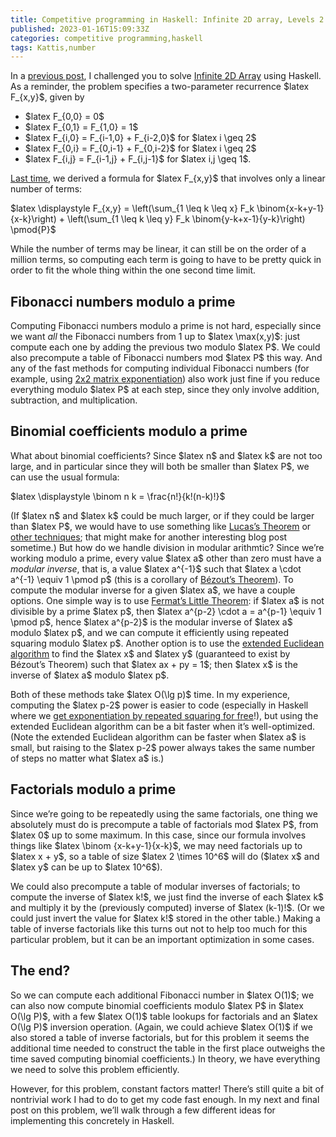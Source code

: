 ```yaml
---
title: Competitive programming in Haskell: Infinite 2D array, Levels 2 and 3
published: 2023-01-16T15:09:33Z
categories: competitive programming,haskell
tags: Kattis,number
---
```


<p>In a <a href="https://byorgey.wordpress.com/2022/09/01/competitive-programming-in-haskell-infinite-2d-array/">previous post</a>, I challenged you to solve <a href="https://open.kattis.com/problems/infinite2darray">Infinite 2D Array</a> using Haskell. As a reminder, the problem specifies a two-parameter recurrence $latex F_{x,y}$, given by</p>
<ul>
<li>$latex F_{0,0} = 0$</li>
<li>$latex F_{0,1} = F_{1,0} = 1$</li>
<li>$latex F_{i,0} = F_{i-1,0} + F_{i-2,0}$ for $latex i \geq 2$</li>
<li>$latex F_{0,i} = F_{0,i-1} + F_{0,i-2}$ for $latex i \geq 2$</li>
<li>$latex F_{i,j} = F_{i-1,j} + F_{i,j-1}$ for $latex i,j \geq 1$.</li>
</ul>
<p><a href="https://byorgey.wordpress.com/2022/12/03/competitive-programming-in-haskell-infinite-2d-array-level-1/">Last time</a>, we derived a formula for $latex F_{x,y}$ that involves only a linear number of terms:</p>
<p>$latex \displaystyle F_{x,y} = \left(\sum_{1 \leq k \leq x} F_k \binom{x-k+y-1}{x-k}\right) + \left(\sum_{1 \leq k \leq y} F_k \binom{y-k+x-1}{y-k}\right) \pmod{P}$</p>
<p>While the number of terms may be linear, it can still be on the order of a million terms, so computing each term is going to have to be pretty quick in order to fit the whole thing within the one second time limit.</p>
<h2 id="fibonacci-numbers-modulo-a-prime">Fibonacci numbers modulo a prime</h2>
<p>Computing Fibonacci numbers modulo a prime is not hard, especially since we want <em>all</em> the Fibonacci numbers from 1 up to $latex \max(x,y)$: just compute each one by adding the previous two modulo $latex P$. We could also precompute a table of Fibonacci numbers mod $latex P$ this way. And any of the fast methods for computing individual Fibonacci numbers (for example, using <a href="https://www.haskellforall.com/2020/04/blazing-fast-fibonacci-numbers-using.html">2x2 matrix exponentiation</a>) also work just fine if you reduce everything modulo $latex P$ at each step, since they only involve addition, subtraction, and multiplication.</p>
<h2 id="binomial-coefficients-modulo-a-prime">Binomial coefficients modulo a prime</h2>
<p>What about binomial coefficients? Since $latex n$ and $latex k$ are not too large, and in particular since they will both be smaller than $latex P$, we can use the usual formula:</p>
<p>$latex \displaystyle \binom n k = \frac{n!}{k!(n-k)!}$</p>
<p>(If $latex n$ and $latex k$ could be much larger, or if they could be larger than $latex P$, we would have to use something like <a href="https://en.wikipedia.org/wiki/Lucas%27s_theorem">Lucas’s Theorem</a> or <a href="https://cp-algorithms.com/combinatorics/binomial-coefficients.html">other techniques</a>; that might make for another interesting blog post sometime.) But how do we handle division in modular arithmtic? Since we’re working modulo a prime, every value $latex a$ other than zero must have a <em>modular inverse</em>, that is, a value $latex a^{-1}$ such that $latex a \cdot a^{-1} \equiv 1 \pmod p$ (this is a corollary of <a href="https://mathlesstraveled.com/2015/11/25/mablowrimo-24-bezouts-identity/">Bézout’s Theorem</a>). To compute the modular inverse for a given $latex a$, we have a couple options. One simple way is to use <a href="https://mathlesstraveled.com/2017/10/14/four-formats-for-fermat/">Fermat’s Little Theorem</a>: if $latex a$ is not divisible by a prime $latex p$, then $latex a^{p-2} \cdot a = a^{p-1} \equiv 1 \pmod p$, hence $latex a^{p-2}$ is the modular inverse of $latex a$ modulo $latex p$, and we can compute it efficiently using repeated squaring modulo $latex p$. Another option is to use the <a href="https://en.wikipedia.org/wiki/Extended_Euclidean_algorithm">extended Euclidean algorithm</a> to find the $latex x$ and $latex y$ (guaranteed to exist by Bézout’s Theorem) such that $latex ax + py = 1$; then $latex x$ is the inverse of $latex a$ modulo $latex p$.</p>
<p>Both of these methods take $latex O(\lg p)$ time. In my experience, computing the $latex p-2$ power is easier to code (especially in Haskell where we <a href="https://byorgey.wordpress.com/2020/02/15/competitive-programming-in-haskell-modular-arithmetic-part-1/">get exponentiation by repeated squaring for free</a>!), but using the extended Euclidean algorithm can be a bit faster when it’s well-optimized. (Note the extended Euclidean algorithm can be faster when $latex a$ is small, but raising to the $latex p-2$ power always takes the same number of steps no matter what $latex a$ is.)</p>
<h2 id="factorials-modulo-a-prime">Factorials modulo a prime</h2>
<p>Since we’re going to be repeatedly using the same factorials, one thing we absolutely must do is precompute a table of factorials mod $latex P$, from $latex 0$ up to some maximum. In this case, since our formula involves things like $latex \binom {x-k+y-1}{x-k}$, we may need factorials up to $latex x + y$, so a table of size $latex 2 \times 10^6$ will do ($latex x$ and $latex y$ can be up to $latex 10^6$).</p>
<p>We could also precompute a table of modular inverses of factorials; to compute the inverse of $latex k!$, we just find the inverse of each $latex k$ and multiply it by the (previously computed) inverse of $latex (k-1)!$. (Or we could just invert the value for $latex k!$ stored in the other table.) Making a table of inverse factorials like this turns out not to help too much for this particular problem, but it can be an important optimization in some cases.</p>
<h2 id="the-end">The end?</h2>
<p>So we can compute each additional Fibonacci number in $latex O(1)$; we can also now compute binomial coefficients modulo $latex P$ in $latex O(\lg P)$, with a few $latex O(1)$ table lookups for factorials and an $latex O(\lg P)$ inversion operation. (Again, we could achieve $latex O(1)$ if we also stored a table of inverse factorials, but for this problem it seems the additional time needed to construct the table in the first place outweighs the time saved computing binomial coefficients.) In theory, we have everything we need to solve this problem efficiently.</p>
<p>However, for this problem, constant factors matter! There’s still quite a bit of nontrivial work I had to do to get my code fast enough. In my next and final post on this problem, we’ll walk through a few different ideas for implementing this concretely in Haskell.</p>

